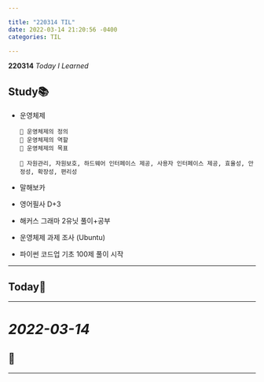 ```yaml
---

title: "220314 TIL"
date: 2022-03-14 21:20:56 -0400
categories: TIL

---
```


**220314** _Today I Learned_

## Study📚

  * 운영체제
    
        🧩 운영체제의 정의
        🧩 운영체제의 역할
        🧩 운영체제의 목표

        🍓 자원관리, 자원보호, 하드웨어 인터페이스 제공, 사용자 인터페이스 제공, 효율성, 안정성, 확장성, 편리성

  * 말해보카
  * 영어필사 D+3
  * 해커스 그래마 2유닛 풀이+공부
  * 운영체제 과제 조사 (Ubuntu)
  * 파이썬 코드업 기초 100제 풀이 시작

  ---

## Today🍓


---

# _2022-03-14_


## 🌸



---